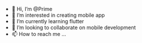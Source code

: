 - 👋 Hi, I’m @Prime
- 👀 I’m interested in creating mobile app
- 🌱 I’m currently learning flutter
- 💞️ I’m looking to collaborate on mobile development
- 📫 How to reach me ...

<!---
PrimeWYP/PrimeWYP is a ✨ special ✨ repository because its `README.md` (this file) appears on your GitHub profile.
You can click the Preview link to take a look at your changes.
--->
